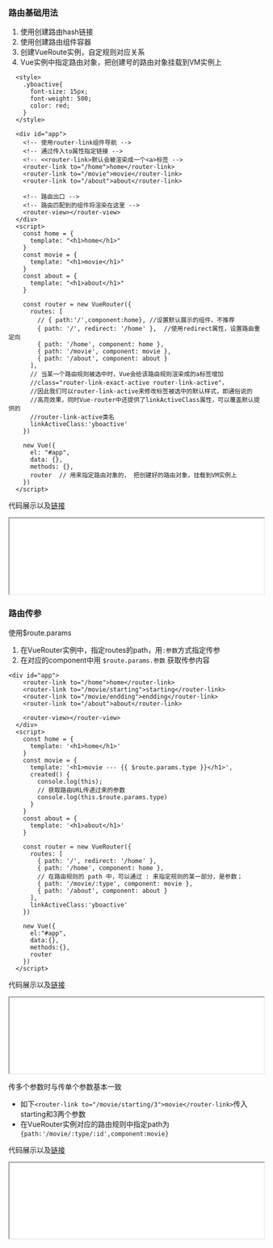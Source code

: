 ### 路由基础用法
1. 使用<router-link>创建路由hash链接
2. 使用</router-view>创建路由组件容器
3. 创建VueRoute实例，自定规则对应关系
4. Vue实例中指定路由对象，把创建号的路由对象挂载到VM实例上

```
  <style>
    .yboactive{
      font-size: 15px;
      font-weight: 500;
      color: red;
    }
  </style>

  <div id="app">
    <!-- 使用router-link组件导航 -->
    <!-- 通过传入to属性指定链接 -->
    <!-- <<router-link>默认会被渲染成一个<a>标签 -->
    <router-link to="/home">home</router-link>
    <router-link to="/movie">movie</router-link>
    <router-link to="/about">about</router-link>
    
    <!-- 路由出口 -->
    <!-- 路由匹配到的组件将渲染在这里 -->
    <router-view></router-view>
  </div>
  <script>
    const home = {
      template: "<h1>home</h1>"
    }
    const movie = {
      template: "<h1>movie</h1>"
    }
    const about = {
      template: "<h1>about</h1>"
    }

    const router = new VueRouter({
      routes: [
        // { path:'/',component:home}, //设置默认展示的组件，不推荐
        { path: '/', redirect: '/home' },  //使用redirect属性，设置路由重定向
        { path: '/home', component: home },
        { path: '/movie', component: movie },
        { path: '/about', component: about }
      ],
      // 当某一个路由规则被选中时，Vue会给该路由规则渲染成的a标签增加
      //class="router-link-exact-active router-link-active"，
      //因此我们可以router-link-active来修改标签被选中的默认样式，即通俗说的
      //高亮效果，同时Vue-router中还提供了linkActiveClass属性，可以覆盖默认提供的
      //router-link-active类名
      linkActiveClass:'yboactive'
    })

    new Vue({
      el: "#app",
      data: {},
      methods: {},
      router  // 用来指定路由对象的， 把创建好的路由对象，挂载到VM实例上
    })
  </script>
```

代码展示以及[链接](https://ybonest.github.io/vue-note/html/router1.html)
<iframe style="overflow:hidden;height:150px;width:100%" class="yboflag" src="html/router1.html"></iframe>

### 路由传参
使用$route.params
1. 在VueRouter实例中，指定routes的path，用`:参数`方式指定传参
2. 在对应的component中用 `$route.params.参数` 获取传参内容
```
<div id="app">
    <router-link to="/home">home</router-link>
    <router-link to="/movie/starting">starting</router-link>
    <router-link to="/movie/endding">endding</router-link>
    <router-link to="/about">about</router-link>

    <router-view></router-view>
  </div>
  <script>
    const home = {
      template: '<h1>home</h1>'
    }
    const movie = {
      template: '<h1>movie --- {{ $route.params.type }}</h1>',
      created() {
        console.log(this);
        // 获取路由URL传递过来的参数
        console.log(this.$route.params.type)
      }
    }
    const about = {
      template: '<h1>about</h1>'
    }

    const router = new VueRouter({
      routes: [
        { path: '/', redirect: '/home' },
        { path: '/home', component: home },
        // 在路由规则的 path 中，可以通过 : 来指定规则的某一部分，是参数；
        { path: '/movie/:type', component: movie },
        { path: '/about', component: about }
      ],
      linkActiveClass:'yboactive'
    })

    new Vue({
      el:"#app",
      data:{},
      methods:{},
      router
    })
  </script>
```

代码展示以及[链接](https://ybonest.github.io/vue-note/html/router2.html)
<iframe style="overflow:hidden;height:150px;width:100%" class="yboflag" src="html/router2.html"></iframe>


传多个参数时与传单个参数基本一致
+ 如下`<router-link to="/movie/starting/3">movie</router-link>`传入starting和3两个参数
+ 在VueRouter实例对应的路由规则中指定path为`{path:'/movie/:type/:id',component:movie}`

代码展示以及[链接](https://ybonest.github.io/vue-note/html/router3.html)
<iframe style="overflow:hidden;height:150px;width:100%" class="yboflag" src="html/router3.html"></iframe>